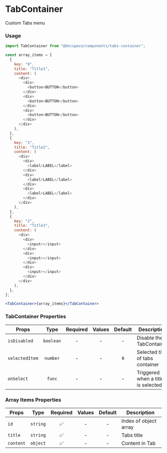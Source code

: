 # TabContainer

Custom Tabs menu

### Usage

```js
import TabContainer from "@docspace/components/tabs-container";
```

```js
const array_items = [
  {
    key: "0",
    title: "Title1",
    content: (
      <div>
        <div>
          <button>BUTTON</button>
        </div>
        <div>
          <button>BUTTON</button>
        </div>
        <div>
          <button>BUTTON</button>
        </div>
      </div>
    ),
  },
  {
    key: "1",
    title: "Title2",
    content: (
      <div>
        <div>
          <label>LABEL</label>
        </div>
        <div>
          <label>LABEL</label>
        </div>
        <div>
          <label>LABEL</label>
        </div>
      </div>
    ),
  },
  {
    key: "2",
    title: "Title3",
    content: (
      <div>
        <div>
          <input></input>
        </div>
        <div>
          <input></input>
        </div>
        <div>
          <input></input>
        </div>
      </div>
    ),
  },
];
```

```jsx
<TabContainer>{array_items}</TabContainer>
```

### TabContainer Properties

| Props          |   Type    | Required | Values | Default | Description                        |
| -------------- | :-------: | :------: | :----: | :-----: | ---------------------------------- |
| `isDisabled`   | `boolean` |    -     |   -    |    -    | Disable the TabContainer           |
| `selectedItem` | `number`  |    -     |   -    |   `0`   | Selected title of tabs container   |
| `onSelect`     |  `func`   |    -     |   -    |    -    | Triggered when a title is selected |

### Array Items Properties

| Props     |   Type   | Required | Values | Default | Description           |
| --------- | :------: | :------: | :----: | :-----: | --------------------- |
| `id`      | `string` |    ✅    |   -    |    -    | Index of object array |
| `title`   | `string` |    ✅    |   -    |    -    | Tabs title            |
| `content` | `object` |    ✅    |   -    |    -    | Content in Tab        |
